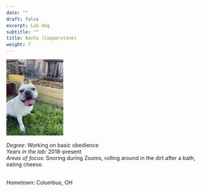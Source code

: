 ```yaml
---
date: ""
draft: false
excerpt: Lab dog
subtitle: ""
title: Nacho (Cooperstone)
weight: 7
---
```


<p align="left"> 
<img src=featured.jpeg width="30%" alt="photo of nacho">
</p>

*Degree:* Working on basic obedience <br>
*Years in the lab:* 2018-present <br>
*Areas of focus:* Snoring during Zooms, rolling around in the dirt after a bath, eating cheese.
<br> <br>

*Hometown*: Columbus, OH<br>
